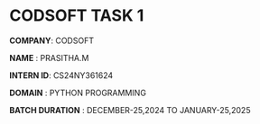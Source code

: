 # CODSOFT TASK 1

**COMPANY**: CODSOFT

**NAME** : PRASITHA.M

**INTERN ID**: CS24NY361624

**DOMAIN** : PYTHON PROGRAMMING

**BATCH DURATION** : DECEMBER-25,2024 TO JANUARY-25,2025
